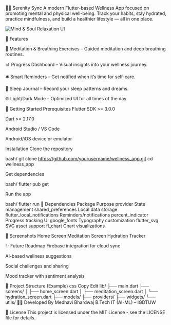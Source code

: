 🧘‍♀️ Serenity Sync
A modern Flutter-based Wellness App focused on promoting mental and physical well-being. Track your habits, stay hydrated, practice mindfulness, and build a healthier lifestyle — all in one place.

![Mind & Soul Relaxation UI](./assets/mind_soul_relaxation.png)

📱 Features

🧘 Meditation & Breathing Exercises – Guided meditation and deep breathing routines.

📊 Progress Dashboard – Visual insights into your wellness journey.

🛎️ Smart Reminders – Get notified when it’s time for self-care.

🌙 Sleep Journal – Record your sleep patterns and dreams.

🌐 Light/Dark Mode – Optimized UI for all times of the day.

🚀 Getting Started
Prerequisites
Flutter SDK >= 3.0.0

Dart >= 2.17.0

Android Studio / VS Code

Android/iOS device or emulator

Installation
Clone the repository

bash/
git clone https://github.com/yourusername/wellness_app.git
cd wellness_app

Get dependencies

bash/
flutter pub get

Run the app

bash/
flutter run
🧩 Dependencies
Package	Purpose
provider	State management
shared_preferences	Local data storage
flutter_local_notifications	Reminders/notifications
percent_indicator	Progress tracking UI
google_fonts	Typography customization
flutter_svg	SVG asset support
fl_chart	Chart visualizations

📸 Screenshots
Home Screen	Meditation Screen	Hydration Tracker

✨ Future Roadmap
 Firebase integration for cloud sync

 AI-based wellness suggestions

 Social challenges and sharing

 Mood tracker with sentiment analysis

📂 Project Structure (Example)
css
Copy
Edit
lib/
├── main.dart
├── screens/
│   ├── home_screen.dart
│   ├── meditation_screen.dart
│   └── hydration_screen.dart
├── models/
├── providers/
├── widgets/
└── utils/
👩‍💻 Developed By
Medhavi Bhardwaj
B.Tech IT (AI-ML) – IGDTUW

📃 License
This project is licensed under the MIT License - see the LICENSE file for details.

